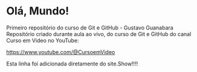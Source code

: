 # Olá, Mundo!

 Primeiro repositório do curso de Git e GitHub - Gustavo Guanabara
 Repositório criado durante aula ao vivo, do curso de Git e GitHub do canal Curso em Video no YouTube:
 
 https://www.youtube.com/@CursoemVideo
 
 Esta linha foi adicionada diretamente do site.Show!!!!
